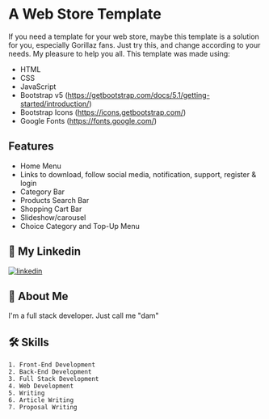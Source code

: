 # A Web Store Template

If you need a template for your web store, maybe this template is a solution for you, especially Gorillaz fans. Just try this, and change according to your needs. My pleasure to help you all. This template was made using:
- HTML
- CSS
- JavaScript
- Bootstrap v5 (https://getbootstrap.com/docs/5.1/getting-started/introduction/)
- Bootstrap Icons (https://icons.getbootstrap.com/)
- Google Fonts (https://fonts.google.com/)


## Features

- Home Menu
- Links to download, follow social media, notification, support, register & login
- Category Bar
- Products Search Bar
- Shopping Cart Bar
- Slideshow/carousel
- Choice Category and Top-Up Menu 

## 🔗 My Linkedin
[![linkedin](https://img.shields.io/badge/linkedin-0A66C2?style=for-the-badge&logo=linkedin&logoColor=white)](https://www.linkedin.com/in/pangeran-saddam-husain-2b5096207/)

## 🚀 About Me
I'm a full stack developer. Just call me "dam"
## 🛠 Skills
    1. Front-End Development
    2. Back-End Development
    3. Full Stack Development
    4. Web Development
    5. Writing
    6. Article Writing
    7. Proposal Writing

